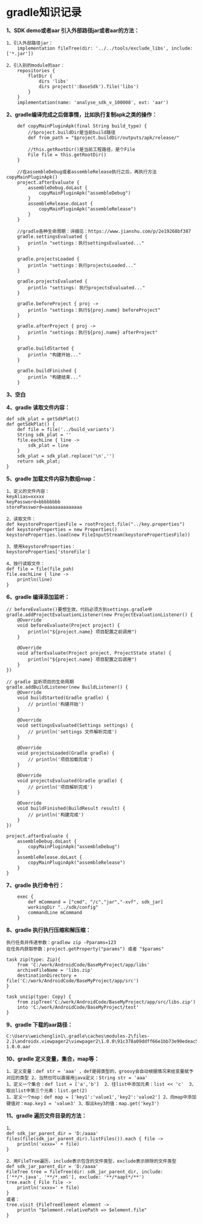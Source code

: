 # gradle知识记录

**1、SDK demo或者aar 引入外部路径jar或者aar的方法：**

    1、引入外部路径jar：
        implementation fileTree(dir: '../../tools/exclude_libs', include: ['*.jar'])

    2、引入别的module的aar：
        repositories {
            flatDir {
                dirs 'libs'
                dirs project(':BaseSdk').file('libs')
            }
        }
        implementation(name: 'analyse_sdk_v_100008', ext: 'aar')

**2、gradle编译完成之后做事情，比如执行复制apk之类的操作：**

        def copyMainPluginApk(final String build_type) {
            //$project.buildDir是当前build路径
            def from_path = "$project.buildDir/outputs/apk/release/"

            //this.getRootDir()是当前工程路径，是个File
            File file = this.getRootDir()
        }

        //在assembleDebug或者assembleRelease执行之后，再执行方法copyMainPluginApk()
        project.afterEvaluate {
            assembleDebug.doLast {
                copyMainPluginApk("assembleDebug")
            }
            assembleRelease.doLast {
                copyMainPluginApk("assembleRelease")
            }
        }

        //gradle各种生命周期：详细见：https://www.jianshu.com/p/2e19268bf387
        gradle.settingsEvaluated {
            println "settings：执行settingsEvaluated..."
        }

        gradle.projectsLoaded {
            println "settings：执行projectsLoaded..."
        }

        gradle.projectsEvaluated {
            println "settings: 执行projectsEvaluated..."
        }

        gradle.beforeProject { proj ->
            println "settings：执行${proj.name} beforeProject"
        }

        gradle.afterProject { proj ->
            println "settings：执行${proj.name} afterProject"
        }

        gradle.buildStarted {
            println "构建开始..."
        }

        gradle.buildFinished {
            println "构建结束..."
        }

**3、空白**

**4、gradle 读取文件内容：**

    def sdk_plat = getSdkPlat()
    def getSdkPlat() {
        def file = file('../build_variants')
        String sdk_plat = ''
        file.eachLine { line ->
            sdk_plat = line
        }
        sdk_plat = sdk_plat.replace('\n','')
        return sdk_plat;
    }

**5、gradle 加载文件内容为数组map：**

    1、定义的文件内容：
    keyAlias=xxxxx
    keyPassword=bbbbbbbb
    storePassword=aaaaaaaaaaaaaa

    2、读取文件：
    def keystorePropertiesFile = rootProject.file("../key.properties")
    def keystoreProperties = new Properties()
    keystoreProperties.load(new FileInputStream(keystorePropertiesFile))

    3、使用keystoreProperties：
    keystoreProperties['storeFile']

    4、按行读取文件：
    def file = file(file_pah)
    file.eachLine { line ->
        println(line)
    }

**6、gradle 编译添加监听：**

    // beforeEvaluate()要想生效，代码必须方到settings.gradle中
    gradle.addProjectEvaluationListener(new ProjectEvaluationListener() {
        @Override
        void beforeEvaluate(Project project) {
            println("${project.name} 项目配置之前调用")
        }

        @Override
        void afterEvaluate(Project project, ProjectState state) {
            println("${project.name} 项目配置之后调用")
        }
    })

    // gradle 监听项目的生命周期
    gradle.addBuildListener(new BuildListener() {
        @Override
        void buildStarted(Gradle gradle) {
            // println('构建开始')
        }

        @Override
        void settingsEvaluated(Settings settings) {
            // println('settings 文件解析完成')
        }

        @Override
        void projectsLoaded(Gradle gradle) {
            // println('项目加载完成')
        }

        @Override
        void projectsEvaluated(Gradle gradle) {
            // println('项目解析完成')
        }

        @Override
        void buildFinished(BuildResult result) {
            // println('构建完成')
        }
    })

    project.afterEvaluate {
        assembleDebug.doLast {
            copyMainPluginApk("assembleDebug")
        }
        assembleRelease.doLast {
            copyMainPluginApk("assembleRelease")
        }
    }

**7、gradle 执行命令行：**

        exec {
            def mCommand = ["cmd", "/c","jar","-xvf", sdk_jar]
            workingDir "../sdk/config"
            commandLine mCommand
        }

**8、gradle 执行执行压缩和解压缩：**

    执行任务并传递参数：gradlew zip -Pparams=123
    在任务内获取参数：project.getProperty("params") 或者 "$params"

    task zip(type: Zip){
        from 'C:/work/AndroidCode/BaseMyProject/app/libs'
        archiveFileName = 'libs.zip'
        destinationDirectory = file('C:/work/AndroidCode/BaseMyProject/app/src')
    }
    
    task unzip(type: Copy) {
        from zipTree('C:/work/AndroidCode/BaseMyProject/app/src/libs.zip')
        into 'C:/work/AndroidCode/BaseMyProject/test'
    }

**9、gradle 下载的aar路径：**

    C:\Users\weichenglin1\.gradle\caches\modules-2\files-2.1\androidx.viewpager2\viewpager2\1.0.0\91c378a09ddff66e1bb73e90edeac53487d2832b\viewpager2-1.0.0.aar

**10、gradle 定义变量，集合，map等：**

    1、定义变量：def str = 'aaa' ，def是弱类型的，groovy会自动根据情况来给变量赋予对应的类型 2、当然也可以直接用java定义：String str = 'aaa'
    1、定义一个集合：def list = ['a','b']  2、往list中添加元素：list << 'c'  3、取出list中第三个元素：list.get(2)
    1、定义一个map：def map = ['key1':'value1','key2':'value2'] 2、向map中添加键值对：map.key3 = 'value3' 3、取出key3的值：map.get('key3')

**11、gradle 遍历文件目录的方法：**

    1、
    def sdk_jar_parent_dir = 'D:/aaaa'
    files(file(sdk_jar_parent_dir).listFiles()).each { file ->
        println('xxxx=' + file)
    }

    2、用FileTree遍历，include表示包含的文件类型，exclude表示排除的文件类型
    def sdk_jar_parent_dir = 'D:/aaaa'
    FileTree tree = fileTree(dir: sdk_jar_parent_dir, include: ['**/*.java', '**/*.xml'], exclude: '**/*aapt*/**')
    tree.each { File file ->
        println('xxxx=' + file)
    }
    或者：
    tree.visit {FileTreeElement element ->
        println "$element.relativePath => $element.file"
    }